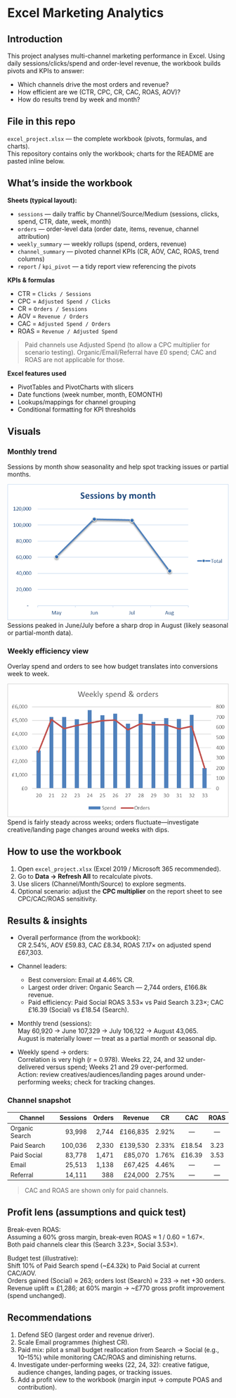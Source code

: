 # Excel Marketing Analytics

## Introduction
This project analyses multi-channel marketing performance in Excel. Using daily sessions/clicks/spend and order-level revenue, the workbook builds pivots and KPIs to answer:
- Which channels drive the most orders and revenue?
- How efficient are we (CTR, CPC, CR, CAC, ROAS, AOV)?
- How do results trend by week and month?

## File in this repo
`excel_project.xlsx` — the complete workbook (pivots, formulas, and charts).  
This repository contains only the workbook; charts for the README are pasted inline below.

## What’s inside the workbook
**Sheets (typical layout):**
- `sessions` — daily traffic by Channel/Source/Medium (sessions, clicks, spend, CTR, date, week, month)
- `orders` — order-level data (order date, items, revenue, channel attribution)
- `weekly_summary` — weekly rollups (spend, orders, revenue)
- `channel_summary` — pivoted channel KPIs (CR, AOV, CAC, ROAS, trend columns)
- `report` / `kpi_pivot` — a tidy report view referencing the pivots

**KPIs & formulas**
- CTR = `Clicks / Sessions`  
- CPC = `Adjusted Spend / Clicks`  
- CR  = `Orders / Sessions`  
- AOV = `Revenue / Orders`  
- CAC = `Adjusted Spend / Orders`  
- ROAS = `Revenue / Adjusted Spend`

> Paid channels use Adjusted Spend (to allow a CPC multiplier for scenario testing). Organic/Email/Referral have £0 spend; CAC and ROAS are not applicable for those.

**Excel features used**
- PivotTables and PivotCharts with slicers  
- Date functions (week number, month, EOMONTH)  
- Lookups/mappings for channel grouping  
- Conditional formatting for KPI thresholds

## Visuals

### Monthly trend
Sessions by month show seasonality and help spot tracking issues or partial months.

![Sessions by month](assets/sessions_by_month.png)  
Sessions peaked in June/July before a sharp drop in August (likely seasonal or partial-month data).

### Weekly efficiency view
Overlay spend and orders to see how budget translates into conversions week to week.

![Weekly spend & orders](assets/weekly_spend_orders.png)  
Spend is fairly steady across weeks; orders fluctuate—investigate creative/landing page changes around weeks with dips.

## How to use the workbook
1. Open `excel_project.xlsx` (Excel 2019 / Microsoft 365 recommended).  
2. Go to **Data → Refresh All** to recalculate pivots.  
3. Use slicers (Channel/Month/Source) to explore segments.  
4. Optional scenario: adjust the **CPC multiplier** on the report sheet to see CPC/CAC/ROAS sensitivity.

## Results & insights

- Overall performance (from the workbook):  
  CR 2.54%, AOV £59.83, CAC £8.34, ROAS 7.17× on adjusted spend £67,303.

- Channel leaders:  
  - Best conversion: Email at 4.46% CR.  
  - Largest order driver: Organic Search — 2,744 orders, £166.8k revenue.  
  - Paid efficiency: Paid Social ROAS 3.53× vs Paid Search 3.23×; CAC £16.39 (Social) vs £18.54 (Search).

- Monthly trend (sessions):  
  May 60,920 → June 107,329 → July 106,122 → August 43,065.  
  August is materially lower — treat as a partial month or seasonal dip.

- Weekly spend → orders:  
  Correlation is very high (r = 0.978). Weeks 22, 24, and 32 under-delivered versus spend; Weeks 21 and 29 over-performed.  
  Action: review creatives/audiences/landing pages around under-performing weeks; check for tracking changes.

### Channel snapshot
| Channel         | Sessions | Orders | Revenue  | CR    | CAC   | ROAS |
|-----------------|---------:|-------:|---------:|:-----:|:-----:|:----:|
| Organic Search  | 93,998   | 2,744  | £166,835 | 2.92% |  —    |  —   |
| Paid Search     | 100,036  | 2,330  | £139,530 | 2.33% | £18.54| 3.23 |
| Paid Social     | 83,778   | 1,471  | £85,070  | 1.76% | £16.39| 3.53 |
| Email           | 25,513   | 1,138  | £67,425  | 4.46% |  —    |  —   |
| Referral        | 14,111   |   388  | £24,000  | 2.75% |  —    |  —   |

> CAC and ROAS are shown only for paid channels.

## Profit lens (assumptions and quick test)

Break-even ROAS:  
Assuming a 60% gross margin, break-even ROAS ≈ 1 / 0.60 = 1.67×.  
Both paid channels clear this (Search 3.23×, Social 3.53×).

Budget test (illustrative):  
Shift 10% of Paid Search spend (~£4.32k) to Paid Social at current CAC/AOV.  
Orders gained (Social) ≈ 263; orders lost (Search) ≈ 233 → net +30 orders.  
Revenue uplift ≈ £1,286; at 60% margin → ~£770 gross profit improvement (spend unchanged).

## Recommendations
1. Defend SEO (largest order and revenue driver).  
2. Scale Email programmes (highest CR).  
3. Paid mix: pilot a small budget reallocation from Search → Social (e.g., 10–15%) while monitoring CAC/ROAS and diminishing returns.  
4. Investigate under-performing weeks (22, 24, 32): creative fatigue, audience changes, landing pages, or tracking issues.  
5. Add a profit view to the workbook (margin input → compute POAS and contribution).
